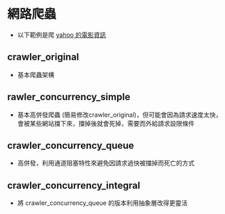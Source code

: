 # 網路爬蟲
 - 以下範例是爬 [yahoo 的電影資訊](https://movies.yahoo.com.tw/movie_intheaters.html)

## crawler_original
 - 基本爬蟲架構

## rawler_concurrency_simple
 - 基本高併發爬蟲 (簡易修改crawler_original)，但可能會因為請求速度太快，會被某些網站擋下來，擋掉後就會死掉，需要而外給請求設限條件

## crawler_concurrency_queue
 - 高併發，利用通道阻塞特性來避免因請求過快被擋掉而死亡的方式

## crawler_concurrency_integral
 - 將 crawler_concurrency_queue 的版本利用抽象層改得更靈活
